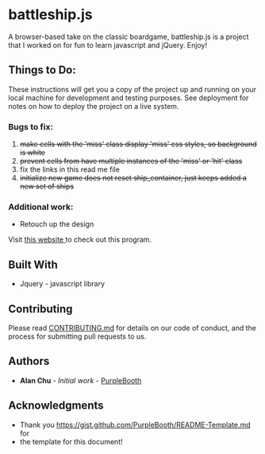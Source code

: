 # battleship.js

A browser-based take on the classic boardgame, battleship.js is a project that I worked on for fun to learn javascript and jQuery. Enjoy! 

## Things to Do:

These instructions will get you a copy of the project up and running on your local machine for development and testing purposes. See deployment for notes on how to deploy the project on a live system.

### Bugs to fix:
<ol>
	<li><strike>make cells with the 'miss' class display 'miss' css styles, so background is white</strike></li>
	<li><strike>prevent cells from have multiple instances of the 'miss' or 'hit' class</strike></li>
	<li> fix the links in this read me file</li>
	<li><strike>initialize new game does not reset ship_container, just keeps added a new set of ships</strike></li>
</ol>


### Additional work:
<ul>
	<li> Retouch up the design </li>
</ul>





Visit <a target="_blank" href="http://www.google.com"> this website </a> to check out this program.

## Built With

* Jquery - javascript library


## Contributing

Please read [CONTRIBUTING.md](CONTRIBUTING.md) for details on our code of conduct, and the process for submitting pull requests to us.


## Authors

* **Alan Chu** - *Initial work* - [PurpleBooth](https://github.com/PurpleBooth)


## Acknowledgments

* Thank you https://gist.github.com/PurpleBooth/README-Template.md for
* the template for this document!

